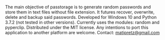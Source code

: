 The main objective of passtorage is to generate random passwords and store them in text files without file extension. 
It futures recover, overwrite, delete and backup said passwords. 
Developed for Windows 10 and Python 3.7.2 (not tested in other versions). 
Currently uses the modules: random and pyperclip. 
Distributed under the MIT license. 
Any intentions to port this application to another platform are welcome. 
Contact: matipretz@gmail.com